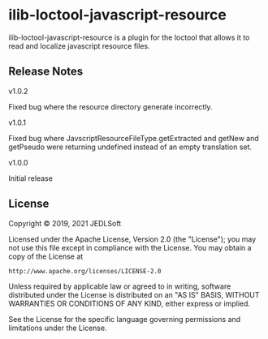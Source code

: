 # ilib-loctool-javascript-resource

ilib-loctool-javascript-resource is a plugin for the loctool that
allows it to read and localize javascript resource files.

## Release Notes
v1.0.2

Fixed bug where the resource directory generate incorrectly.

v1.0.1

Fixed bug where JavscriptResourceFileType.getExtracted and getNew and getPseudo were returning
undefined instead of an empty translation set.

v1.0.0

Initial release

## License

Copyright © 2019, 2021 JEDLSoft

Licensed under the Apache License, Version 2.0 (the "License");
you may not use this file except in compliance with the License.
You may obtain a copy of the License at

    http://www.apache.org/licenses/LICENSE-2.0

Unless required by applicable law or agreed to in writing, software
distributed under the License is distributed on an "AS IS" BASIS,
WITHOUT WARRANTIES OR CONDITIONS OF ANY KIND, either express or implied.

See the License for the specific language governing permissions and
limitations under the License.
